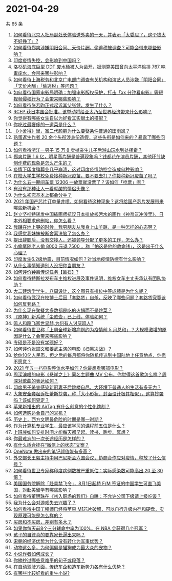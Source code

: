 # 2021-04-29

共 65 条

<!-- BEGIN -->
<!-- 最后更新时间 Thu Apr 29 2021 04:01:01 GMT+0800 (China Standard Time) -->

1. [如何看待北京人社局副处长体验送外卖的一天，并表示「太委屈了，这个钱太不好挣了」?](https://www.zhihu.com/question/456959883)
2. [如何看待郑爽涉嫌阴阳合同、天价片酬、偷逃税被调查？可能会带来哪些影响？](https://www.zhihu.com/question/457029348)
3. [印度疫情失控，会影响到中国吗？](https://www.zhihu.com/question/456775767)
4. [洛杉矶海底巨型 DDT 废水桶被人为凿开，据测算美国曾向太平洋偷排 767
   吨毒废水，会带来哪些影响？](https://www.zhihu.com/question/456938149)
5. [如何看待上海税务和北京广电部门调查有关机构和演艺人员涉嫌「阴阳合同」「天价片酬」「偷逃税」等问题？](https://www.zhihu.com/question/457028571)
6. [如何看待国家电影局明确：加强电影版权保护，打击「xx
   分钟看电影」等短视频侵权行为？会带来哪些影响？](https://www.zhihu.com/question/456948544)
7. [如何看待张若昀正式起诉其父张健，发生了什么？](https://www.zhihu.com/question/457017364)
8. [RCEP 获日本国会批准，该举动将给亚太乃至世界经济带来什么影响？](https://www.zhihu.com/question/456947372)
9. [你觉得有哪些女生自以为好看其实很土的搭配？](https://www.zhihu.com/question/298265287)
10. [你吃过最奢侈的一道菜是什么？](https://www.zhihu.com/question/284676187)
11. [《小舍得》里，富二代颜鹏为什么要娶条件普通的田雨岚？](https://www.zhihu.com/question/455511910)
12. [熟蛋返生作者 20
    余个头衔涉身份造假，这些头衔是如何来的？暴露了哪些问题？](https://www.zhihu.com/question/456975288)
13. [如何看待浙江一男子 15 万 8
    卖掉亲生儿子后游山玩水到处挥霍？](https://www.zhihu.com/question/456944988)
14. [郑爽片酬 1.6
    亿，明星高片酬是普遍现象吗？钱都花在演员片酬，其他环节缺制作费的现象是怎么产生的？](https://www.zhihu.com/question/456939801)
15. [疫情下印度殡葬业几乎崩溃，这对印度疫情防控会造成何种影响？](https://www.zhihu.com/question/456842008)
16. [在校大学生学校免费接种新冠疫苗，要不要去打？你接种新冠疫苗了吗？](https://www.zhihu.com/question/447174102)
17. [为什么五一期间车票 12306
    一放票就没票了？该如何「抢票」呢？](https://www.zhihu.com/question/455215736)
18. [有没有那种让人一看就酸的情侣头像？](https://www.zhihu.com/question/432753689)
19. [为什么初恋基本上都会分手？](https://www.zhihu.com/question/24684849)
20. [2021
    年国产芯片订单量井喷，如何看待这种现象？这将给国产芯片发展带来哪些新机会？](https://www.zhihu.com/question/456099048)
21. [赵立坚推特转发中国插画师抗议日本排放核污水的画作《神奈氚冲浪里》，日本外相要求他删帖，你怎么看？](https://www.zhihu.com/question/456986557)
22. [我蹲在地上哭的时候，我男朋友从我身上山羊跳，是一种怎样的心态啊？](https://www.zhihu.com/question/51865062)
23. [我感觉我妹妹被断舍离洗脑了怎么办？](https://www.zhihu.com/question/289910192)
24. [提出辞职后，没有交接人，还被领导分配了更多的工作，怎么办？](https://www.zhihu.com/question/447715344)
25. [小偷尾随老人偷 8000 元退 7500
    ，称「怕这是他的救命钱」，这是出于什么心理？](https://www.zhihu.com/question/456602957)
26. [印度发生6.2级地震，目前情况如何？对当地疫情防控有什么影响？](https://www.zhihu.com/question/456981781)
27. [从什么事情知道别人没把你当朋友？](https://www.zhihu.com/question/360519545)
28. [如何评价钟离传说任务【匪石】?](https://www.zhihu.com/question/456974363)
29. [如何看待特斯拉发布车主维权进展及事件说明，维权女车主丈夫承认有团队协助？](https://www.zhihu.com/question/456947306)
30. [大二建筑学学生。八周设计，这个图只有排位中等成绩是为什么呢？](https://www.zhihu.com/question/456920592)
31. [如何看待武汉在校博士后因「套路贷」自杀，反映了哪些问题？套路贷究竟该如何反套路？](https://www.zhihu.com/question/456975878)
32. [为什么现在聚餐大多数都是吃的火锅而不是炒菜？](https://www.zhihu.com/question/450776646)
33. [《原神》新系统「尘歌壶」已上线，体验如何？](https://www.zhihu.com/question/456970363)
34. [鸣人和路飞家世显赫,为何有人讨厌鸣人?](https://www.zhihu.com/question/455957638)
35. [如何看待世卫称「上周全球新增病例约为疫情前 5
    月总和」？大规模激增的原因是什么？会带来哪些影响？](https://www.zhihu.com/question/456769223)
36. [专硕是不是没有学硕好？](https://www.zhihu.com/question/298325526)
37. [如何评价张颂文和姜武主演的电影《扫黑决战》？](https://www.zhihu.com/question/455752818)
38. [给你10亿人民币，但之后的每月都将你随机传送到中国陆地上任意地点，你愿不愿意？](https://www.zhihu.com/question/454152922)
39. [2021 年五一档电影整体水平如何？你最想看哪部电影？](https://www.zhihu.com/question/450815534)
40. [周深演唱的电影《悬崖之上》同名主题曲 MV
    公布，你觉得这首歌怎么样？周深对歌曲的表达如何？](https://www.zhihu.com/question/456950487)
41. [印度男子杀害感染新冠妻子后跳楼自尽，大环境下普通人的生活有多无力？](https://www.zhihu.com/question/456933930)
42. [大象安全套起诉杜蕾斯抄袭，称「大小形状、封面设计极其相似」，这算抄袭吗？该如何界定？](https://www.zhihu.com/question/456790436)
43. [苹果新推出的 AirTag 有什么创意的个性化镌刻？](https://www.zhihu.com/question/455987685)
44. [如何选购适合自己的耳机？](https://www.zhihu.com/question/20141968)
45. [历史上，西方文明最危险的时期是哪一时期？](https://www.zhihu.com/question/274409322)
46. [作为计算机专业学生，最应该学习的课程前五位是什么？](https://www.zhihu.com/question/19628851)
47. [上班族如何安排时间才能每天都早起、读书、跑步、冥想？](https://www.zhihu.com/question/28042735)
48. [你最难忘的一次长途经历是怎样的？](https://www.zhihu.com/question/455993042)
49. [有什么适合挂在“微信上的状态”文案？](https://www.zhihu.com/question/442605862)
50. [OneNote 做出来的笔记颜值能有多高？](https://www.zhihu.com/question/57139472)
51. [外交部长王毅主持中阿巴尼斯孟六国会议，协商合作应对疫情，释放了什么信号？](https://www.zhihu.com/question/456886110)
52. [如何看待世卫专家称印度病例数被严重低估：实际感染数可能高出 20 至 30
    倍？](https://www.zhihu.com/question/456888205)
53. [美国国务院解除「赴美禁飞令」，8月1日起持 F/M
    签证的中国学生可直飞美国，对赴美留学有哪些影响？](https://www.zhihu.com/question/456808004)
54. [如何看待董明珠在《初入职场的我们》自曝：不允许公司下级请上级吃饭？](https://www.zhihu.com/question/456868276)
55. [我为什么会对游戏失去兴趣了？](https://www.zhihu.com/question/456902574)
56. [如何看待中国工程师已经将苹果
    M1芯片破解，可以自行升级内存和硬盘，实现原理可能是怎么样的？](https://www.zhihu.com/question/453213586)
57. [买房和不买房，差别有多大？](https://www.zhihu.com/question/425084039)
58. [如果你每天前8个三分球命中率为100%，在 NBA
    会获得几个冠军？](https://www.zhihu.com/question/456430700)
59. [孩子的自律真的要靠家长逼出来吗？](https://www.zhihu.com/question/436192830)
60. [宋朝的经济优势为什么没有转化为军事优势？](https://www.zhihu.com/question/455435936)
61. [动物这么多，为何偏偏是猫狗成为最大众的宠物？](https://www.zhihu.com/question/455496520)
62. [小说作者如何成长？](https://www.zhihu.com/question/456380028)
63. [你摘抄过哪些意难平的句子或段落？](https://www.zhihu.com/question/430494155)
64. [在自动驾驶方面，传统车企和造车新势力各有什么优势？](https://www.zhihu.com/question/456829827)
65. [有哪些比较好看的重生小说?](https://www.zhihu.com/question/311447766)

<!-- END -->

